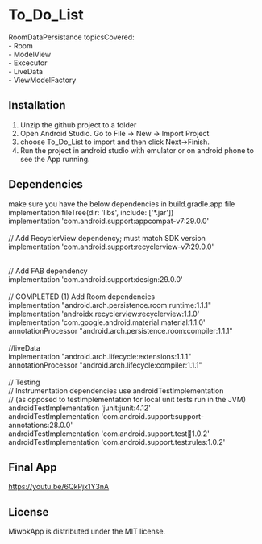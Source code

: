 # To_Do_List
RoomDataPersistance
  topicsCovered:
    <br/>- Room
    <br/>- ModelView
    <br/>- Excecutor
    <br/>- LiveData
    <br/>- ViewModelFactory


## Installation
1. Unzip the github project to a folder
2. Open Android Studio. Go to File -> New -> Import Project
3. choose To_Do_List to import and then click Next->Finish.
4. Run the project in android studio with emulator or on android phone to see the App running.
 
## Dependencies
make sure you have the below dependencies in build.gradle.app file
<br/> implementation fileTree(dir: 'libs', include: ['*.jar'])
<br/> implementation 'com.android.support:appcompat-v7:29.0.0'
<br/> 
<br/>   // Add RecyclerView dependency; must match SDK version
<br/> implementation 'com.android.support:recyclerview-v7:29.0.0'

<br/>// Add FAB dependency
<br/>implementation 'com.android.support:design:29.0.0'
<br/>
<br/> // COMPLETED (1) Add Room dependencies
<br/> implementation "android.arch.persistence.room:runtime:1.1.1"
<br/> implementation 'androidx.recyclerview:recyclerview:1.1.0'
<br/> implementation 'com.google.android.material:material:1.1.0'
<br/> annotationProcessor "android.arch.persistence.room:compiler:1.1.1"
<br/>
<br/> //liveData
<br/> implementation "android.arch.lifecycle:extensions:1.1.1"
<br/> annotationProcessor "android.arch.lifecycle:compiler:1.1.1"
<br/>
<br/> // Testing
<br/> // Instrumentation dependencies use androidTestImplementation
<br/> // (as opposed to testImplementation for local unit tests run in the JVM)
<br/> androidTestImplementation 'junit:junit:4.12'
<br/>androidTestImplementation 'com.android.support:support-annotations:28.0.0'
<br/>androidTestImplementation 'com.android.support.test:runner:1.0.2'
<br/>androidTestImplementation 'com.android.support.test:rules:1.0.2'

## Final App
https://youtu.be/6QkPjx1Y3nA

## License
MiwokApp is distributed under the MIT license.

